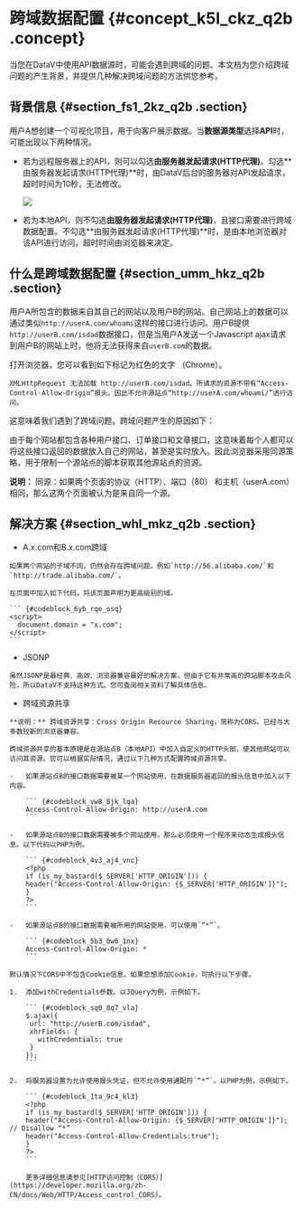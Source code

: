 # 跨域数据配置 {#concept_k5l_ckz_q2b .concept}

当您在DataV中使用API数据源时，可能会遇到跨域的问题。本文档为您介绍跨域问题的产生背景，并提供几种解决跨域问题的方法供您参考。

## 背景信息 {#section_fs1_2kz_q2b .section}

用户A想创建一个可视化项目，用于向客户展示数据。当**数据源类型**选择**API**时，可能出现以下两种情况。

-   若为远程服务器上的API，则可以勾选**由服务器发起请求\(HTTP代理\)**。勾选**由服务器发起请求\(HTTP代理\)**时，由DataV后台的服务器对API发起请求，超时时间为10秒，无法修改。

    ![](http://static-aliyun-doc.oss-cn-hangzhou.aliyuncs.com/assets/img/16582/15614529748623_zh-CN.png)

-   若为本地API，则不勾选**由服务器发起请求\(HTTP代理\)**，且接口需要进行跨域数据配置。不勾选**由服务器发起请求\(HTTP代理\)**时，是由本地浏览器对该API进行访问，超时时间由浏览器来决定。

## 什么是跨域数据配置 {#section_umm_hkz_q2b .section}

用户A所包含的数据来自其自己的网站以及用户B的网站。自己网站上的数据可以通过类似`http://userA.com/whoami`这样的接口进行访问。用户B提供`http://userB.com/isdad`数据接口，但是当用户A发送一个Javascript ajax请求到用户B的网站上时，他将无法获得来自`userB.com`的数据。

打开浏览器，您可以看到如下标记为红色的文字 （Chrome）。

``` {#codeblock_1g3_rfi_typ}
XMLHttpRequest 无法加载 http://userB.com/isdad。所请求的资源不带有“Access-Control-Allow-Origin”报头。因此不允许源站点“http://userA.com/whoami/”进行访问。
```

这意味着我们遇到了跨域问题。跨域问题产生的原因如下：

由于每个网站都包含各种用户接口、订单接口和文章接口，这意味着每个人都可以将这些接口返回的数据放入自己的网站，甚至是实时放入。因此浏览器采用同源策略，用于限制一个源站点的脚本获取其他源站点的资源。

**说明：** 同源：如果两个页面的协议（HTTP）、端口（80） 和主机（userA.com）相同，那么这两个页面被认为是来自同一个源。

## 解决方案 {#section_whl_mkz_q2b .section}

-    A.x.com和B.x.com跨域 

    如果两个网站的子域不同，仍然会存在跨域问题。例如`http://56.alibaba.com/`和`http://trade.alibaba.com/`。

    在页面中加入如下代码，将该页面声明为更高级别的域。

    ``` {#codeblock_6yb_rqe_osq}
    <script>
      document.domain = "x.com";
    </script>
    ```

-    JSONP 

    虽然JSONP是最经典、高效、浏览器兼容最好的解决方案，但由于它有非常高的跨站脚本攻击风险，所以DataV不支持这种方式。您可查阅相关资料了解具体信息。

-    跨域资源共享 

    **说明：** 跨域资源共享：Cross Origin Resource Sharing，简称为CORS。已经与大多数较新的浏览器兼容。

    跨域资源共享的基本原理是在源站点B（本地API）中加入自定义的HTTP头部，使其他网站可以访问其资源。您可以根据实际情况，通过以下几种方式配置跨域资源共享。

    -   如果源站点B的接口数据需要被某一个网站使用，在数据服务器返回的报头信息中加入以下内容。

        ``` {#codeblock_vw8_8jk_lqa}
        Access-Control-Allow-Origin: http://userA.com
        ```

    -   如果源站点B的接口数据需要被多个网站使用，那么必须使用一个程序来动态生成报头信息。以下代码以PHP为例。

        ``` {#codeblock_4v3_aj4_vnc}
        <?php 
        if (is_my_bastard($_SERVER['HTTP_ORIGIN'])) {
        header("Access-Control-Allow-Origin: {$_SERVER['HTTP_ORIGIN']}");
        }
        ?>
        ```

    -   如果源站点B的接口数据需要被所用的网站使用，可以使用`“*”`。

        ``` {#codeblock_5b3_0w6_1nx}
        Access-Control-Allow-Origin: *
        ```

    默认情况下CORS中不包含Cookie信息。如果您想添加Cookie，可执行以下步骤。

    1.  添加withCredentials参数。以JQuery为例，示例如下。

        ``` {#codeblock_sq0_8q7_vla}
        $.ajax({
         url: "http://userB.com/isdad",
         xhrFields: {
           withCredentials: true
         }
        });
        ```

    2.  将服务器设置为允许使用报头凭证，但不允许使用通配符`“*”`。以PHP为例，示例如下。

        ``` {#codeblock_1ta_9c4_kl3}
        <?php 
        if (is_my_bastard($_SERVER['HTTP_ORIGIN'])) {
        header("Access-Control-Allow-Origin: {$_SERVER['HTTP_ORIGIN']}"); // Disallow “*”
        header("Access-Control-Allow-Credentials:true");
        }
        ?>
        ```

        更多详细信息请参见[HTTP访问控制（CORS）](https://developer.mozilla.org/zh-CN/docs/Web/HTTP/Access_control_CORS)。


